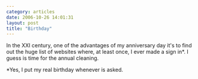 ```yaml
---
category: articles
date: 2006-10-26 14:01:31
layout: post
title: "Birthday"
---
```


<p>In the XXI century, one of the advantages of my anniversary day it's to find out the huge list of websites where, at least once, I ever made a sign in*. I guess is time for the annual cleaning.</p><p>*Yes, I put my real birthday whenever is asked.</p>
